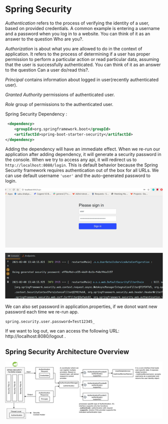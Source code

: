 # Spring Security #

*Authentication* refers to the process of verifying the identity of a user, based on provided credentials. A common
example is entering a username and a password when you log in to a website. You can think of it as an answer to 
the question Who are you?.

*Authorization* is about what you are allowed to do in the context of application. It refers to the process of 
determining if a user has proper permission to perform a particular action or read particular data, assuming that 
the user is successfully authenticated. You can think of it as an answer to the question Can a user do/read this?.

*Principal* contains information about logged in user(recently authenticated user).

*Granted Authority* permissions of authenticated user.

*Role* group of permissions to the authenticated user.

Spring Security Dependency :
```xml
 <dependency>
    <groupId>org.springframework.boot</groupId>
    <artifactId>spring-boot-starter-security</artifactId>
</dependency>
```
Adding the dependency will have an immediate effect. When we re-run our application after adding dependency, it will
generate a security password in the console. When we try to access any api, it will redirect us to  
`http://localhost:8080/login`. This is default behavior because the Spring Security framework requires authentication
out of the box for all URLs. We can use default username `'user'` and the auto-generated password to login.

![Alt text](./spring-login.jpg?raw=true "Title")

![Alt text](./spring-password.jpg?raw=true "Title")

We can also set password in application.properties, if we donot want new password each time we re-run app.
```properties
spring.security.user.password=Test12345_
```
If we want to log out, we can access the following URL: http://localhost:8080/logout .


## Spring Security Architecture Overview ##

![Alt text](./Auth.png?raw=true "Title")